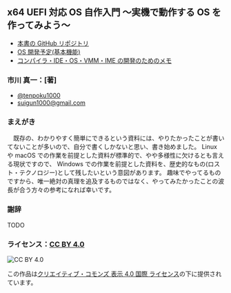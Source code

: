 
## x64 UEFI 対応 OS 自作入門 ～実機で動作する OS を作ってみよう～

* [本書の GitHub リポジトリ](https://github.com/tenpoku1000/tenpoku-book)
* [OS 開発予定(基本機能)](https://gist.github.com/tenpoku1000/717524125c38cbdc2271817ae4aa57d2)
* [コンパイラ・IDE・OS・VMM・IME の開発のためのメモ](https://gist.github.com/tenpoku1000/eea7139aca37c5394ef6efb09130338b)

### 市川 真一：[著]

* [@tenpoku1000](https://twitter.com/tenpoku1000)
* suigun1000@gmail.com

### まえがき

　既存の、わかりやすく簡単にできるという資料には、やりたかったことが書いてないことが多いので、自分で書くしかないと思い、書き始めました。
Linux や macOS での作業を前提とした資料が標準的で、やや多様性に欠けるとも言える現状ですので、
Windows での作業を前提とした資料を、歴史的なもの(ロスト・テクノロジー)として残したいという意図があります。
趣味でやってるものですから、唯一絶対の真理を追及するものではなく、やってみたかったことの波長が合う方々の参考になれば幸いです。

### 謝辞

TODO

### ライセンス：[CC BY 4.0](https://creativecommons.org/licenses/by/4.0/deed.ja)
![CC BY 4.0](https://i.creativecommons.org/l/by/4.0/88x31.png)

この作品は[クリエイティブ・コモンズ 表示 4.0 国際 ライセンス](https://creativecommons.org/licenses/by/4.0/deed.ja)の下に提供されています。

